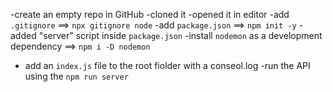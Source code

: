 
-create an empty repo in GitHub
-cloned it
-opened it in editor
-add `.gitignore` ==> `npx gitignore node`
-add `package.json` ==> `npm init -y`
-added "server" script inside `package.json`
-install `nodemon` as a development dependency ==> `npm i -D nodemon`
- add an `index.js` file to the root fiolder with a conseol.log
-run the API using the `npm run server`